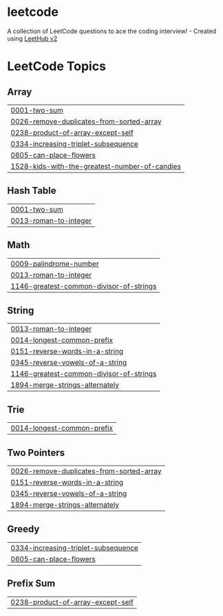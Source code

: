 # leetcode
A collection of LeetCode questions to ace the coding interview! - Created using [LeetHub v2](https://github.com/arunbhardwaj/LeetHub-2.0)

<!---LeetCode Topics Start-->
# LeetCode Topics
## Array
|  |
| ------- |
| [0001-two-sum](https://github.com/arymprayoga/leetcode/tree/master/0001-two-sum) |
| [0026-remove-duplicates-from-sorted-array](https://github.com/arymprayoga/leetcode/tree/master/0026-remove-duplicates-from-sorted-array) |
| [0238-product-of-array-except-self](https://github.com/arymprayoga/leetcode/tree/master/0238-product-of-array-except-self) |
| [0334-increasing-triplet-subsequence](https://github.com/arymprayoga/leetcode/tree/master/0334-increasing-triplet-subsequence) |
| [0605-can-place-flowers](https://github.com/arymprayoga/leetcode/tree/master/0605-can-place-flowers) |
| [1528-kids-with-the-greatest-number-of-candies](https://github.com/arymprayoga/leetcode/tree/master/1528-kids-with-the-greatest-number-of-candies) |
## Hash Table
|  |
| ------- |
| [0001-two-sum](https://github.com/arymprayoga/leetcode/tree/master/0001-two-sum) |
| [0013-roman-to-integer](https://github.com/arymprayoga/leetcode/tree/master/0013-roman-to-integer) |
## Math
|  |
| ------- |
| [0009-palindrome-number](https://github.com/arymprayoga/leetcode/tree/master/0009-palindrome-number) |
| [0013-roman-to-integer](https://github.com/arymprayoga/leetcode/tree/master/0013-roman-to-integer) |
| [1146-greatest-common-divisor-of-strings](https://github.com/arymprayoga/leetcode/tree/master/1146-greatest-common-divisor-of-strings) |
## String
|  |
| ------- |
| [0013-roman-to-integer](https://github.com/arymprayoga/leetcode/tree/master/0013-roman-to-integer) |
| [0014-longest-common-prefix](https://github.com/arymprayoga/leetcode/tree/master/0014-longest-common-prefix) |
| [0151-reverse-words-in-a-string](https://github.com/arymprayoga/leetcode/tree/master/0151-reverse-words-in-a-string) |
| [0345-reverse-vowels-of-a-string](https://github.com/arymprayoga/leetcode/tree/master/0345-reverse-vowels-of-a-string) |
| [1146-greatest-common-divisor-of-strings](https://github.com/arymprayoga/leetcode/tree/master/1146-greatest-common-divisor-of-strings) |
| [1894-merge-strings-alternately](https://github.com/arymprayoga/leetcode/tree/master/1894-merge-strings-alternately) |
## Trie
|  |
| ------- |
| [0014-longest-common-prefix](https://github.com/arymprayoga/leetcode/tree/master/0014-longest-common-prefix) |
## Two Pointers
|  |
| ------- |
| [0026-remove-duplicates-from-sorted-array](https://github.com/arymprayoga/leetcode/tree/master/0026-remove-duplicates-from-sorted-array) |
| [0151-reverse-words-in-a-string](https://github.com/arymprayoga/leetcode/tree/master/0151-reverse-words-in-a-string) |
| [0345-reverse-vowels-of-a-string](https://github.com/arymprayoga/leetcode/tree/master/0345-reverse-vowels-of-a-string) |
| [1894-merge-strings-alternately](https://github.com/arymprayoga/leetcode/tree/master/1894-merge-strings-alternately) |
## Greedy
|  |
| ------- |
| [0334-increasing-triplet-subsequence](https://github.com/arymprayoga/leetcode/tree/master/0334-increasing-triplet-subsequence) |
| [0605-can-place-flowers](https://github.com/arymprayoga/leetcode/tree/master/0605-can-place-flowers) |
## Prefix Sum
|  |
| ------- |
| [0238-product-of-array-except-self](https://github.com/arymprayoga/leetcode/tree/master/0238-product-of-array-except-self) |
<!---LeetCode Topics End-->